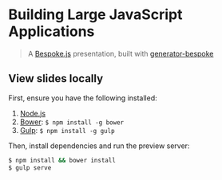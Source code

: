 # Building Large JavaScript Applications
> A [Bespoke.js](http://markdalgleish.com/projects/bespoke.js) presentation, built with [generator-bespoke](https://github.com/markdalgleish/generator-bespoke)

## View slides locally

First, ensure you have the following installed:

1. [Node.js](http://nodejs.org)
2. [Bower](http://bower.io): `$ npm install -g bower`
3. [Gulp](http://gulpjs.com): `$ npm install -g gulp`

Then, install dependencies and run the preview server:

```bash
$ npm install && bower install
$ gulp serve
```
